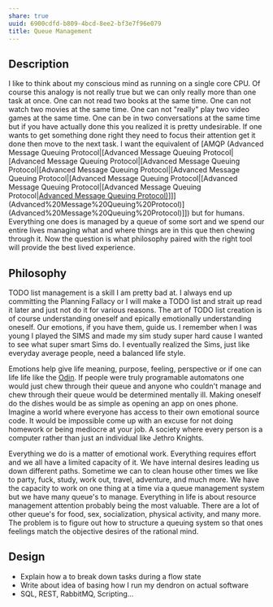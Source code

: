 ```yaml
---
share: true
uuid: 6900cdfd-b809-4bcd-8ee2-bf3e7f96e079
title: Queue Management
---
```

Description
-----------

I like to think about my conscious mind as running on a single core CPU. Of course this analogy is not really true but we can only really more than one task at once. One can not read two books at the same time. One can not watch two movies at the same time. One can not "really" play two video games at the same time. One can be in two conversations at the same time but if you have actually done this you realized it is pretty undesirable. If one wants to get something done right they need to focus their attention get it done then move to the next task. I want the equivalent of [AMQP (Advanced Message Queuing Protocol|[Advanced Message Queuing Protocol|[Advanced Message Queuing Protocol|[Advanced Message Queuing Protocol|[Advanced Message Queuing Protocol|[Advanced Message Queuing Protocol|[Advanced Message Queuing Protocol|[Advanced Message Queuing Protocol|[Advanced Message Queuing Protocol|[Advanced Message Queuing Protocol)](/undefined)]]](Advanced%20Message%20Queuing%20Protocol)](Advanced%20Message%20Queuing%20Protocol)]]) but for humans. Everything one does is managed by a queue of some sort and we spend our entire lives managing what and where things are in this que then chewing through it. Now the question is what philosophy paired with the right tool will provide the best lived experience.

Philosophy
----------

TODO list management is a skill I am pretty bad at. I always end up committing the Planning Fallacy or I will make a TODO list and strait up read it later and just not do it for various reasons. The art of TODO list creation is of course understanding oneself and epically emotionally understanding oneself. Our emotions, if you have them, guide us. I remember when I was young I played the SIMS and made my sim study super hard cause I wanted to see what super smart Sims do. I eventually realized the Sims, just like everyday average people, need a balanced life style.

Emotions help give life meaning, purpose, feeling, perspective or if one can life life like the [Odin](https://oldmanswar.fandom.com/wiki/Obin). If people were truly programable automatons one would just chew through their queue and anyone who couldn't manage and chew through their queue would be determined mentally ill. Making oneself do the dishes would be as simple as opening an app on ones phone. Imagine a world where everyone has access to their own emotional source code. It would be impossible come up with an excuse for not doing homework or being mediocre at your job. A society where every person is a computer rather than just an individual like Jethro Knights.

Everything we do is a matter of emotional work. Everything requires effort and we all have a limited capacity of it. We have internal desires leading us down different paths. Sometime we can to clean house other times we like to party, fuck, study, work out, travel, adventure, and much more. We have the capacity to work on one thing at a time via a queue management system but we have many queue's to manage. Everything in life is about resource management attention probably being the most valuable. There are a lot of other queue's for food, sex, socialization, physical activity, and many more. The problem is to figure out how to structure a queuing system so that ones feelings match the objective desires of the rational mind.

Design
------

*   Explain how a to break down tasks during a flow state
*   Write about idea of basing how I run my dendron on actual software
*   SQL, REST, RabbitMQ, Scripting...